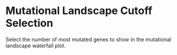 # Mutational Landscape Cutoff Selection

Select the number of most mutated genes to show in the mutational landscape waterfall plot.

